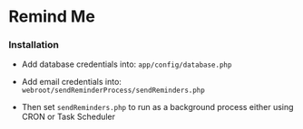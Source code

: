 <h1> Remind Me </h1>


<h3>Installation</h3>

* Add database credentials into: `app/config/database.php`

* Add email credentials into: `webroot/sendReminderProcess/sendReminders.php`
* Then set `sendReminders.php` to run as a background process either using CRON or Task Scheduler

